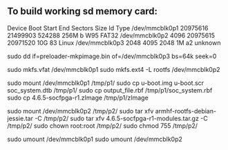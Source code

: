 
## To build working sd memory card:
Device         Boot    Start      End  Sectors  Size Id Type
/dev/mmcblk0p1      20975616 21499903   524288  256M  b W95 FAT32
/dev/mmcblk0p2          4096 20975615 20971520   10G 83 Linux
/dev/mmcblk0p3          2048     4095     2048    1M a2 unknown

sudo dd if=preloader-mkpimage.bin of=/dev/mmcblk0p3 bs=64k seek=0

sudo mkfs.vfat           /dev/mmcblk0p1
sudo mkfs.ext4 -L rootfs /dev/mmcblk0p2

sudo mount /dev/mmcblk0p1 /tmp/p1/
sudo cp u-boot.img u-boot.scr soc_system.dtb    /tmp/p1/
sudo cp output_file.rbf                         /tmp/p1/soc_system.rbf
sudo cp 4.6.5-socfpga-r1.zImage                 /tmp/p1/zImage

sudo mount /dev/mmcblk0p2                       /tmp/p2/
sudo tar xfv armhf-rootfs-debian-jessie.tar -C  /tmp/p2/
sudo tar xfv 4.6.5-socfpga-r1-modules.tar.gz -C /tmp/p2/
sudo chown root:root                            /tmp/p2/
sudo chmod 755                                  /tmp/p2/

sudo umount /dev/mmcblk0p1
sudo umount /dev/mmcblk0p2

